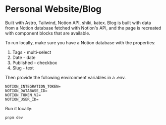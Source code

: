 # Personal Website/Blog

Built with Astro, Tailwind, Notion API, shiki, katex.
Blog is built with data from a Notion database fetched with Notion's API, and the page is recreated with component blocks that are available.

To run locally, make sure you have a Notion database with the properties:

1. Tags - multi-select
2. Date - date
3. Published - checkbox
4. Slug - text

Then provide the following environment variables in a .env.

```
NOTION_INTEGRATION_TOKEN=
NOTION_DATABASE_ID=
NOTION_TOKEN_V2=
NOTION_USER_ID=
```

Run it locally:

```
pnpm dev
```
